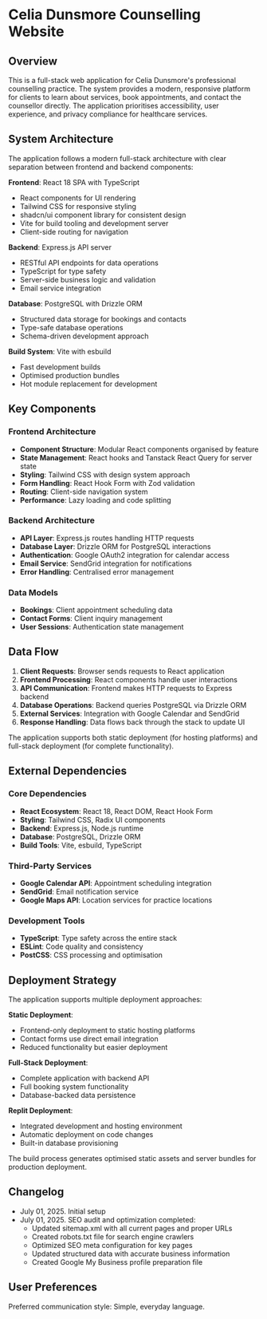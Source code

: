 # Celia Dunsmore Counselling Website

## Overview

This is a full-stack web application for Celia Dunsmore's professional counselling practice. The system provides a modern, responsive platform for clients to learn about services, book appointments, and contact the counsellor directly. The application prioritises accessibility, user experience, and privacy compliance for healthcare services.

## System Architecture

The application follows a modern full-stack architecture with clear separation between frontend and backend components:

**Frontend**: React 18 SPA with TypeScript
- React components for UI rendering
- Tailwind CSS for responsive styling
- shadcn/ui component library for consistent design
- Vite for build tooling and development server
- Client-side routing for navigation

**Backend**: Express.js API server
- RESTful API endpoints for data operations
- TypeScript for type safety
- Server-side business logic and validation
- Email service integration

**Database**: PostgreSQL with Drizzle ORM
- Structured data storage for bookings and contacts
- Type-safe database operations
- Schema-driven development approach

**Build System**: Vite with esbuild
- Fast development builds
- Optimised production bundles
- Hot module replacement for development

## Key Components

### Frontend Architecture
- **Component Structure**: Modular React components organised by feature
- **State Management**: React hooks and Tanstack React Query for server state
- **Styling**: Tailwind CSS with design system approach
- **Form Handling**: React Hook Form with Zod validation
- **Routing**: Client-side navigation system
- **Performance**: Lazy loading and code splitting

### Backend Architecture
- **API Layer**: Express.js routes handling HTTP requests
- **Database Layer**: Drizzle ORM for PostgreSQL interactions
- **Authentication**: Google OAuth2 integration for calendar access
- **Email Service**: SendGrid integration for notifications
- **Error Handling**: Centralised error management

### Data Models
- **Bookings**: Client appointment scheduling data
- **Contact Forms**: Client inquiry management
- **User Sessions**: Authentication state management

## Data Flow

1. **Client Requests**: Browser sends requests to React application
2. **Frontend Processing**: React components handle user interactions
3. **API Communication**: Frontend makes HTTP requests to Express backend
4. **Database Operations**: Backend queries PostgreSQL via Drizzle ORM
5. **External Services**: Integration with Google Calendar and SendGrid
6. **Response Handling**: Data flows back through the stack to update UI

The application supports both static deployment (for hosting platforms) and full-stack deployment (for complete functionality).

## External Dependencies

### Core Dependencies
- **React Ecosystem**: React 18, React DOM, React Hook Form
- **Styling**: Tailwind CSS, Radix UI components
- **Backend**: Express.js, Node.js runtime
- **Database**: PostgreSQL, Drizzle ORM
- **Build Tools**: Vite, esbuild, TypeScript

### Third-Party Services
- **Google Calendar API**: Appointment scheduling integration
- **SendGrid**: Email notification service
- **Google Maps API**: Location services for practice locations

### Development Tools
- **TypeScript**: Type safety across the entire stack
- **ESLint**: Code quality and consistency
- **PostCSS**: CSS processing and optimisation

## Deployment Strategy

The application supports multiple deployment approaches:

**Static Deployment**:
- Frontend-only deployment to static hosting platforms
- Contact forms use direct email integration
- Reduced functionality but easier deployment

**Full-Stack Deployment**:
- Complete application with backend API
- Full booking system functionality
- Database-backed data persistence

**Replit Deployment**:
- Integrated development and hosting environment
- Automatic deployment on code changes
- Built-in database provisioning

The build process generates optimised static assets and server bundles for production deployment.

## Changelog

- July 01, 2025. Initial setup
- July 01, 2025. SEO audit and optimization completed:
  - Updated sitemap.xml with all current pages and proper URLs
  - Created robots.txt file for search engine crawlers
  - Optimized SEO meta configuration for key pages
  - Updated structured data with accurate business information
  - Created Google My Business profile preparation file

## User Preferences

Preferred communication style: Simple, everyday language.